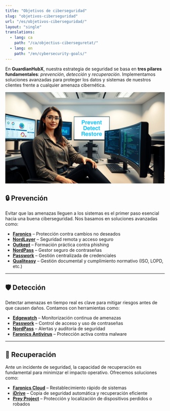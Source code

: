 ```yaml
---
title: "Objetivos de ciberseguridad"
slug: "objetivos-ciberseguridad"
url: "/es/objetivos-ciberseguridad/"
layout: "single"
translations:
  - lang: ca
    path: "/ca/objectius-ciberseguretat/"
  - lang: en
    path: "/en/cybersecurity-goals/"
---
```


En **GuardianHubX**, nuestra estrategia de seguridad se basa en **tres pilares fundamentales**: *prevención*, *detección* y *recuperación*. Implementamos soluciones avanzadas para proteger los datos y sistemas de nuestros clientes frente a cualquier amenaza cibernética.

<div class="d-flex justify-content-center my-4">
  <img src="/img/seguridad-prevencion-deteccion-recuperacion.jpg" class="img-fluid rounded shadow-sm" alt="Ciberseguridad: Prevención, Detección y Recuperación">
</div>

## 🔒 Prevención

Evitar que las amenazas lleguen a los sistemas es el primer paso esencial hacia una buena ciberseguridad. Nos basamos en soluciones avanzadas como:

- [**Faronics**](/es/faronics/) – Protección contra cambios no deseados  
- [**NordLayer**](/es/nordsecurity/) – Seguridad remota y acceso seguro  
- [**Outkept**](/es/outkept/) – Formación práctica contra phishing  
- [**NordPass**](/es/nordsecurity/) – Gestor seguro de contraseñas  
- [**Passwork**](/es/passwork/) – Gestión centralizada de credenciales  
- [**Qualiteasy**](https://qualiteasy.eu)  – Gestión documental y cumplimiento normativo (ISO, LOPD, etc.)

---

## 🛡️ Detección

Detectar amenazas en tiempo real es clave para mitigar riesgos antes de que causen daños. Contamos con herramientas como:

- [**Edgewatch**](/es/edgewatch/) – Monitorización continua de amenazas  
- [**Passwork**](/es/passwork/) – Control de acceso y uso de contraseñas  
- [**NordPass**](/es/nordsecurity/) – Alertas y auditoría de seguridad  
- [**Faronics Antivirus**](/es/faronics/) – Protección activa contra malware  

---

## 🔄 Recuperación

Ante un incidente de seguridad, la capacidad de recuperación es fundamental para minimizar el impacto operativo. Ofrecemos soluciones como:

- [**Faronics Cloud**](/es/faronics/) – Restablecimiento rápido de sistemas  
- [**iDrive**](/es/idrive/) – Copia de seguridad automática y recuperación eficiente  
- [**Prey Project**](https://preyproject.com/es?source=guardianhub) – Protección y localización de dispositivos perdidos o robados